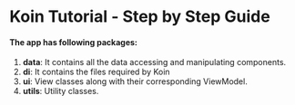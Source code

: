 # Koin Tutorial - Step by Step Guide


#### The app has following packages:
1. **data**: It contains all the data accessing and manipulating components.
2. **di**: It contains the files required by Koin
3. **ui**: View classes along with their corresponding ViewModel.
4. **utils**: Utility classes.
